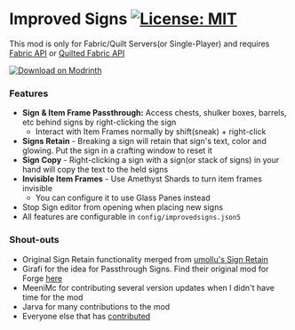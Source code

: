 # Improved Signs [![License: MIT](https://img.shields.io/badge/License-MIT-yellow.svg)](https://opensource.org/licenses/MIT)
This mod is only for Fabric/Quilt Servers(or Single-Player) and requires [Fabric API](https://modrinth.com/mod/fabric-api) or [Quilted Fabric API](https://modrinth.com/mod/qsl)

[![Download on Modrinth](https://raw.githubusercontent.com/Prospector/badges/master/modrinth-badge-72h-padded.png)](https://modrinth.com/mod/improved-signs)

### Features
 - **Sign & Item Frame Passthrough:** Access chests, shulker boxes, barrels, etc behind signs by right-clicking the sign
    - Interact with Item Frames normally by shift(sneak) + right-click
 - **Signs Retain** - Breaking a sign will retain that sign's text, color and glowing. Put the sign in a crafting window to reset it
 - **Sign Copy** - Right-clicking a sign with a sign(or stack of signs) in your hand will copy the text to the held signs
 - **Invisible Item Frames** - Use Amethyst Shards to turn item frames invisible
    - You can configure it to use Glass Panes instead
 - Stop Sign editor from opening when placing new signs
 - All features are configurable in `config/improvedsigns.json5`

### Shout-outs
 - Original Sign Retain functionality merged from [umollu's Sign Retain](https://www.curseforge.com/minecraft/mc-mods/sign-retain)
 - Girafi for the idea for Passthrough Signs. Find their original mod for Forge [here](https://www.curseforge.com/minecraft/mc-mods/passthrough-signs)
 - MeeniMc for contributing several version updates when I didn't have time for the mod
 - Jarva for many contributions to the mod
 - Everyone else that has [contributed](https://github.com/CraftyCorvid/ImprovedSigns/graphs/contributors)